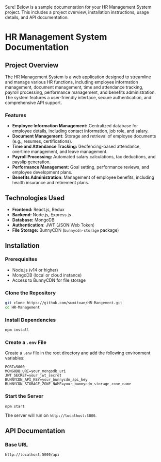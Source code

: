 Sure! Below is a sample documentation for your HR Management System project. This includes a project overview, installation instructions, usage details, and API documentation.

# HR Management System Documentation

## Project Overview

The HR Management System is a web application designed to streamline and manage various HR functions, including employee information management, document management, time and attendance tracking, payroll processing, performance management, and benefits administration. The system features a user-friendly interface, secure authentication, and comprehensive API support.

### Features
- **Employee Information Management:** Centralized database for employee details, including contact information, job role, and salary.
- **Document Management:** Storage and retrieval of employee documents (e.g., resumes, certifications).
- **Time and Attendance Tracking:** Geofencing-based attendance, overtime management, and leave management.
- **Payroll Processing:** Automated salary calculations, tax deductions, and payslip generation.
- **Performance Management:** Goal setting, performance reviews, and employee development plans.
- **Benefits Administration:** Management of employee benefits, including health insurance and retirement plans.

## Technologies Used
- **Frontend:** React.js, Redux
- **Backend:** Node.js, Express.js
- **Database:** MongoDB
- **Authentication:** JWT (JSON Web Token)
- **File Storage:** BunnyCDN (`bunnycdn-storage` package)

## Installation

### Prerequisites
- Node.js (v14 or higher)
- MongoDB (local or cloud instance)
- Access to BunnyCDN for file storage

### Clone the Repository
```bash
git clone https://github.com/sumitxae/HR-Mangement.git
cd HR-Management
```

### Install Dependencies
```bash
npm install
```

### Create a `.env` File
Create a `.env` file in the root directory and add the following environment variables:
```plaintext
PORT=5000
MONGODB_URI=your_mongodb_uri
JWT_SECRET=your_jwt_secret
BUNNYCDN_API_KEY=your_bunnycdn_api_key
BUNNYCDN_STORAGE_ZONE_NAME=your_bunnycdn_storage_zone_name
```

### Start the Server
```bash
npm start
```
The server will run on `http://localhost:5000`.

## API Documentation

### Base URL
`http://localhost:5000/api`

